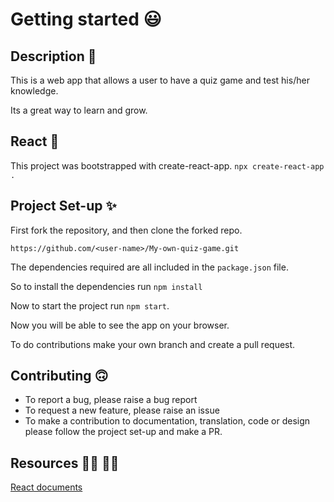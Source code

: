 # Getting started 😃


## Description 💬

This is a web app that allows a user to have a quiz game and test his/her knowledge.

Its a great way to learn and grow.

## React 🌟

This project was bootstrapped with create-react-app. `npx create-react-app .`

## Project Set-up ✨

First fork the repository, and then clone the forked repo.

`https://github.com/<user-name>/My-own-quiz-game.git`

The dependencies required are all included in the `package.json` file.

So to install the dependencies run `npm install`

Now to start the project run `npm start`.

Now you will be able to see the app on your browser.

To do contributions make your own branch and create a pull request.

## Contributing 🙃

- To report a bug, please raise a bug report
- To request a new feature, please raise an issue
- To make a contribution to documentation, translation, code or design please follow the project set-up and make a PR.


## Resources 👨‍🎓 👩‍🎓

[React documents](https://reactjs.org/docs/getting-started.html)